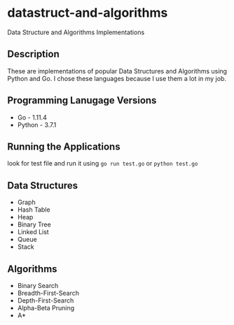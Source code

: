 # datastruct-and-algorithms
Data Structure and Algorithms Implementations

## Description
These are implementations of popular Data Structures and Algorithms using Python and Go. I chose
these languages because I use them a lot in my job.

## Programming Lanugage Versions
* Go - 1.11.4
* Python - 3.7.1

## Running the Applications
look for test file and run it using `go run test.go` or `python test.go`
  
## Data Structures
* Graph
* Hash Table
* Heap
* Binary Tree
* Linked List
* Queue
* Stack

## Algorithms
* Binary Search
* Breadth-First-Search
* Depth-First-Search
* Alpha-Beta Pruning
* A*
